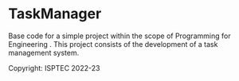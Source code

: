 # TaskManager
Base code for a simple project within the scope of Programming for Engineering . This project consists of the development of a task management system. 

Copyright: ISPTEC 2022-23
